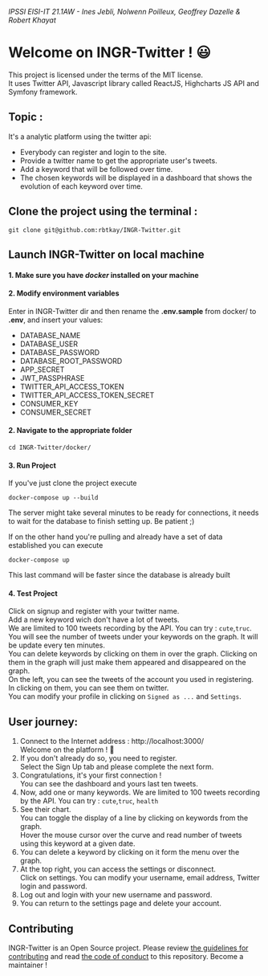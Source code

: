 ﻿_IPSSI EISI-IT 21.1AW - Ines Jebli, Nolwenn Poilleux, Geoffrey Dazelle & Robert Khayat_

# Welcome on INGR-Twitter ! 😃

This project is licensed under the terms of the MIT license. <br/>
It uses Twitter API, Javascript library called ReactJS, Highcharts JS API and Symfony framework.

## Topic :

It's a analytic platform using the twitter api:

-   Everybody can register and login to the site.
-   Provide a twitter name to get the appropriate user's tweets.
-   Add a keyword that will be followed over time.
-   The chosen keywords will be displayed in a dashboard that shows the evolution of each keyword over time.

## Clone the project using the terminal :

```shell
git clone git@github.com:rbtkay/INGR-Twitter.git
```

## Launch INGR-Twitter on local machine

#### 1. Make sure you have **_docker_** installed on your machine

#### 2. Modify environment variables

Enter in INGR-Twitter dir and then rename the **.env.sample** from docker/ to **.env**, and insert your values:

-   DATABASE_NAME
-   DATABASE_USER
-   DATABASE_PASSWORD
-   DATABASE_ROOT_PASSWORD
-   APP_SECRET
-   JWT_PASSPHRASE
-   TWITTER_API_ACCESS_TOKEN
-   TWITTER_API_ACCESS_TOKEN_SECRET
-   CONSUMER_KEY
-   CONSUMER_SECRET

#### 2. Navigate to the appropriate folder

```shell
cd INGR-Twitter/docker/
```

#### 3. Run Project

If you've just clone the project execute

```shell
docker-compose up --build
```

The server might take several minutes to be ready for connections, it needs to wait for the database to finish setting up. Be patient ;)

If on the other hand you're pulling and already have a set of data established you can execute

```shell
docker-compose up
```

This last command will be faster since the database is already built

#### 4. Test Project

Click on signup and register with your twitter name.<br/>
Add a new keyword wich don't have a lot of tweets.<br/>
We are limited to 100 tweets recording by the API. You can try : `cute`,`truc`. You will see the number of tweets under your keywords on the graph. It will be update every ten minutes.<br/>
You can delete keywords by clicking on them in over the graph. Clicking on them in the graph will just make them appeared and disappeared on the graph.<br/>
On the left, you can see the tweets of the account you used in registering. In clicking on them, you can see them on twitter.<br/>
You can modify your profile in clicking on `Signed as ...` and `Settings`.

## User journey:

1. Connect to the Internet address : http://localhost:3000/ <br/>
   Welcome on the platform ! 🎉
2. If you don't already do so, you need to register. <br/>
   Select the Sign Up tab and please complete the next form.
3. Congratulations, it's your first connection ! <br/>
   You can see the dashboard and yours last ten tweets.
4. Now, add one or many keywords. We are limited to 100 tweets recording by the API. You can try : `cute`,`truc`, `health`
5. See their chart. <br/>
   You can toggle the display of a line by clicking on keywords from the graph. <br/>
   Hover the mouse cursor over the curve and read number of tweets using this keyword at a given date.
6. You can delete a keyword by clicking on it form the menu over the graph.
7. At the top right, you can access the settings or disconnect. <br/>
   Click on settings. You can modify your username, email address, Twitter login and password. <br/>
8. Log out and login with your new username and password.
9. You can return to the settings page and delete your account.

## Contributing

INGR-Twitter is an Open Source project. Please review [the guidelines for contributing](https://github.com/rbtkay/INGR-Twitter/blob/master/CONTRIBUTING.md) and read [the code of conduct](https://github.com/rbtkay/INGR-Twitter/blob/master/CODE_OF_CONDUCT.md) to this repository.
Become a maintainer !

